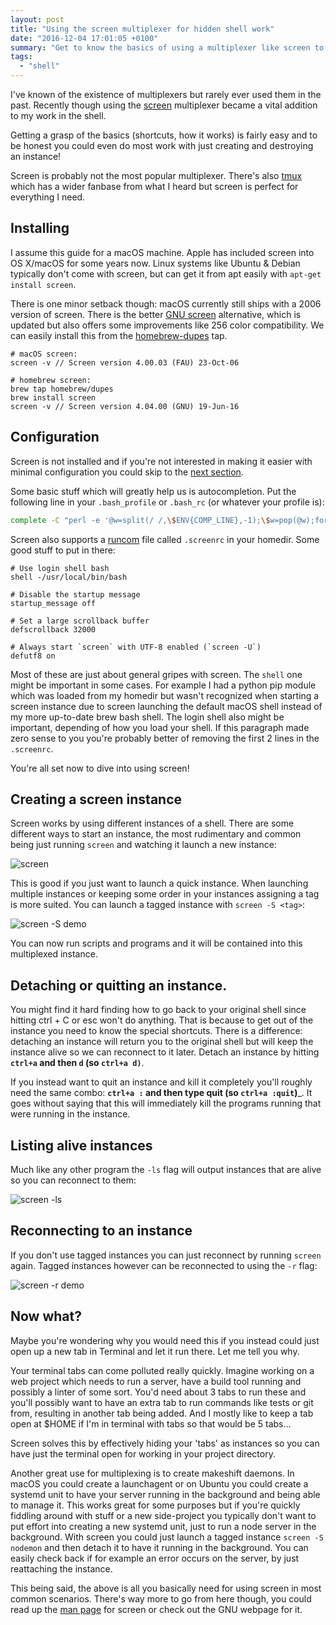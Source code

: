 ```yaml
---
layout: post
title: "Using the screen multiplexer for hidden shell work"
date: "2016-12-04 17:01:05 +0100"
summary: "Get to know the basics of using a multiplexer like screen to run your shell scripts and tasks without having to keep terminal open"
tags:
  - "shell"
---
```


I've known of the existence of multiplexers but rarely ever used them in the past. Recently though using the [screen] multiplexer became a vital addition to my work in the shell.

Getting a grasp of the basics (shortcuts, how it works) is fairly easy and to be honest you could even do most work with just creating and destroying an instance!

Screen is probably not the most popular multiplexer. There's also [tmux] which has a wider fanbase from what I heard but screen is perfect for everything I need.

## Installing
I assume this guide for a macOS machine. Apple has included screen into OS X/macOS for some years now.
Linux systems like Ubuntu & Debian typically don't come with screen, but can get it from apt easily with `apt-get install screen`.

There is one minor setback though: macOS currently still ships with a 2006 version of screen. There is the better [GNU screen][screen] alternative, which is updated but also offers some improvements like 256 color compatibility. We can easily install this from the [homebrew-dupes] tap.

```console
# macOS screen:
screen -v // Screen version 4.00.03 (FAU) 23-Oct-06

# homebrew screen:
brew tap homebrew/dupes
brew install screen
screen -v // Screen version 4.04.00 (GNU) 19-Jun-16
```

## Configuration
Screen is not installed and if you're not interested in making it easier with minimal configuration you could skip to the [next section](#creating-a-screen-instance).

Some basic stuff which will greatly help us is autocompletion. Put the following line in your `.bash_profile` or `.bash_rc` (or whatever your profile is):

```bash
complete -C "perl -e '@w=split(/ /,\$ENV{COMP_LINE},-1);\$w=pop(@w);for(qx(screen -ls)){print qq/\$1\n/ if (/^\s*\$w/&&/(\d+\.\w+)/||/\d+\.(\$w\w*)/)}'" screen
```

Screen also supports a [runcom] file called `.screenrc` in your homedir. Some good stuff to put in there:

```console
# Use login shell bash
shell -/usr/local/bin/bash

# Disable the startup message
startup_message off

# Set a large scrollback buffer
defscrollback 32000

# Always start `screen` with UTF-8 enabled (`screen -U`)
defutf8 on
```

Most of these are just about general gripes with screen. The `shell` one might be important in some cases. For example I had a python pip module which was loaded from my homedir but wasn't recognized when starting a screen instance due to screen launching the default macOS shell instead of my more up-to-date brew bash shell. The login shell also might be important, depending of how you load your shell. If this paragraph made zero sense to you you're probably better of removing the first 2 lines in the `.screenrc`.

You're all set now to dive into using screen!

## Creating a screen instance
Screen works by using different instances of a shell. There are some different ways to start an instance, the most rudimentary and common being just running `screen` and watching it launch a new instance:

![screen](https://res.cloudinary.com/thibault-maekelbergh/image/upload/v1480870379/screen/screen.gif)

This is good if you just want to launch a quick instance. When launching multiple instances or keeping some order in your instances assigning a tag is more suited. You can launch a tagged instance with `screen -S <tag>`:

![screen -S demo](https://res.cloudinary.com/thibault-maekelbergh/image/upload/v1480870379/screen/screen_-S.gif)

You can now run scripts and programs and it will be contained into this multiplexed instance.

## Detaching or quitting an instance.
You might find it hard finding how to go back to your original shell since hitting ctrl + C or esc won't do anything. That is because to get out of the instance you need to know the special shortcuts. There is a difference: detaching an instance will return you to the original shell but will keep the instance alive so we can reconnect to it later. Detach an instance by hitting __`ctrl+a` and then `d` (so `ctrl+a d)`__.

If you instead want to quit an instance and kill it completely you'll roughly need the same combo:
__`ctrl+a :` and then type quit (so `ctrl+a :quit`)___. It goes without saying that this will immediately kill the programs running that were running in the instance.

## Listing alive instances
Much like any other program the `-ls` flag will output instances that are alive so you can reconnect to them:

![screen -ls](https://res.cloudinary.com/thibault-maekelbergh/image/upload/v1480870379/screen/screen-ls.gif)

## Reconnecting to an instance
If you don't use tagged instances you can just reconnect by running `screen` again. Tagged instances however can be reconnected to using the `-r` flag:

![screen -r demo](https://res.cloudinary.com/thibault-maekelbergh/image/upload/v1480870379/screen/screen-r.gif)

## Now what?
Maybe you're wondering why you would need this if you instead could just open up a new tab in Terminal and let it run there. Let me tell you why.

Your terminal tabs can come polluted really quickly. Imagine working on a web project which needs to run a server, have a build tool running and possibly a linter of some sort. You'd need about 3 tabs to run these and you'll possibly want to have an extra tab to run commands like tests or git from, resulting in another tab being added. And I mostly like to keep a tab open at $HOME if I'm in terminal with tabs so that would be 5 tabs…

Screen solves this by effectively hiding your 'tabs' as instances so you can have just the terminal open for working in your project directory.

Another great use for multiplexing is to create makeshift daemons. In macOS you could create a launchagent or on Ubuntu you could create a systemd unit to have your server running in the background and being able to manage it. This works great for some purposes but if you're quickly fiddling around with stuff or a new side-project you typically don't want to put effort into creating a new systemd unit, just to run a node server in the background. With screen you could just launch a tagged instance `screen -S nodemon` and then detach it to have it running in the background. You can easily check back if for example an error occurs on the server, by just reattaching the instance.

This being said, the above is all you basically need for using screen in most common scenarios. There's way more to go from here though, you could read up the [man page] for screen or check out the GNU webpage for it.

<!-- Links -->
[screen]: https://www.gnu.org/software/screen/
[tmux]: https://tmux.github.io/
[homebrew-dupes]: https://github.com/Homebrew/homebrew-dupes
[runcom]: https://unix.stackexchange.com/questions/3467/what-does-rc-in-bashrc-stand-for
[man page]: https://www.gnu.org/software/screen/manual/screen.html
